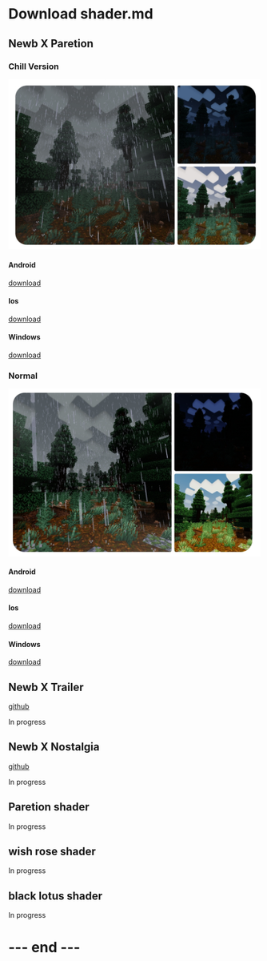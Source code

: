 # Download shader.md

## Newb X Paretion 
### Chill Version
![Chill](Chill.jpg "Newb X Paretion, MCBE 1.20.30")

#### Android
[download](https://github.com/RukiMC123/Shader-Website/raw/main/newb-x-paretion-chill-version-android.mcpack)
#### Ios
[download](https://github.com/RukiMC123/Shader-Website/raw/main/newb-x-paretion-chill-version-ios-materials.zip)
#### Windows
[download](https://github.com/RukiMC123/Shader-Website/raw/main/newb-x-paretion-chill-version-windows.mcpack)

### Normal
![Normal](Normal.jpg "Newb X Paretion, MCBE 1.20.30")

#### Android
[download](https://github.com/RukiMC123/Shader-Website/raw/main/newb-x-paretion-android.mcpack)
#### Ios
[download](https://github.com/RukiMC123/Shader-Website/raw/main/newb-x-paretion-ios-materials.zip)
#### Windows
[download](https://github.com/RukiMC123/Shader-Website/raw/main/newb-x-paretion-windows.mcpack)

## Newb X Trailer
[github](https://github.com/RukiMC123/newb-x-paretion/tree/Newb-X-Trailer)

In progress 

## Newb X Nostalgia 
[github](https://github.com/RukiMC123/newb-x-paretion/tree/Newb-X-Nostalgia)

In progress 

## Paretion shader 
In progress 

## wish rose shader
In progress 

## black lotus shader
In progress 

# --- end ---
